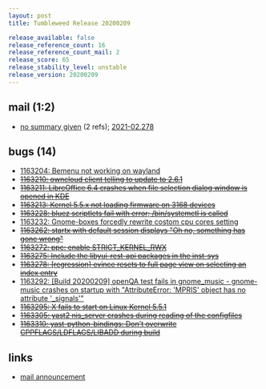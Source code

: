 ```yaml
---
layout: post
title: Tumbleweed Release 20200209

release_available: false
release_reference_count: 16
release_reference_count_mail: 2
release_score: 65
release_stability_level: unstable
release_version: 20200209
---
```


## mail (1:2)

- [no summary given](https://lists.opensuse.org/archives/list/factory@lists.opensuse.org/thread/FACN7DT5SNM5MVFOY74O6K3KJMH75F7V) (2 refs); [2021-02.278](https://lists.opensuse.org/archives/list/factory@lists.opensuse.org/thread/FACN7DT5SNM5MVFOY74O6K3KJMH75F7V)

## bugs (14)

<!--more-->

- [1163204: Bemenu not working on wayland](https://bugzilla.opensuse.org/show_bug.cgi?id=1163204)
- ~~[1163210: owncloud client telling to update to 2.6.1](https://bugzilla.opensuse.org/show_bug.cgi?id=1163210)~~
- ~~[1163211: LibreOffice 6.4 crashes when file selection dialog window is opened in KDE](https://bugzilla.opensuse.org/show_bug.cgi?id=1163211)~~
- ~~[1163213: Kernel 5.5.x  not loading firmware on 3168 devices](https://bugzilla.opensuse.org/show_bug.cgi?id=1163213)~~
- ~~[1163228: bluez scriptlets fail with error; /bin/systemctl is called](https://bugzilla.opensuse.org/show_bug.cgi?id=1163228)~~
- [1163232: Gnome-boxes forcedly rewrite costom cpu cores setting](https://bugzilla.opensuse.org/show_bug.cgi?id=1163232)
- ~~[1163262: startx with default session displays "Oh no, something has gone wrong"](https://bugzilla.opensuse.org/show_bug.cgi?id=1163262)~~
- ~~[1163272: ppc: enable STRICT_KERNEL_RWX](https://bugzilla.opensuse.org/show_bug.cgi?id=1163272)~~
- ~~[1163275: Include the libyui-rest-api packages in the inst-sys](https://bugzilla.opensuse.org/show_bug.cgi?id=1163275)~~
- ~~[1163278: \[regression\] evince resets to full page view on selecting an index entry](https://bugzilla.opensuse.org/show_bug.cgi?id=1163278)~~
- [1163292: \[Build 20200209\] openQA test fails in gnome_music - gnome-music crashes on startup with "AttributeError: 'MPRIS' object has no attribute '_signals'"](https://bugzilla.opensuse.org/show_bug.cgi?id=1163292)
- ~~[1163295: X fails to start on Linux Kernel 5.5.1](https://bugzilla.opensuse.org/show_bug.cgi?id=1163295)~~
- ~~[1163305: yast2 nis_server crashes during reading of the configfiles](https://bugzilla.opensuse.org/show_bug.cgi?id=1163305)~~
- ~~[1163310: yast-python-bindings: Don't overwrite CPPFLAGS/LDFLAGS/LIBADD during build](https://bugzilla.opensuse.org/show_bug.cgi?id=1163310)~~



## links

- [mail announcement](https://lists.opensuse.org/archives/list/factory@lists.opensuse.org/thread/FACN7DT5SNM5MVFOY74O6K3KJMH75F7V)
